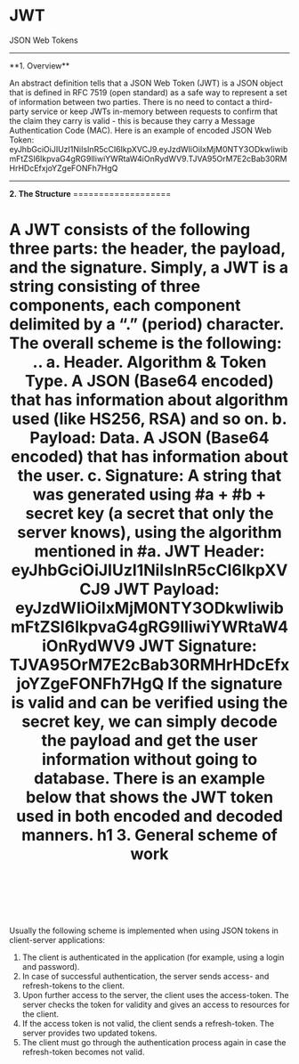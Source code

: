 # JWT
JSON Web Tokens
<hr>
**1.	Overview**

An abstract definition tells that a JSON Web Token (JWT) is a JSON object that is defined in RFC 7519 (open standard) as a safe way to represent a set of information between two parties.
There is no need to contact a third-party service or keep JWTs in-memory between requests to confirm that the claim they carry is valid - this is because they carry a Message Authentication Code (MAC).
Here is an example of encoded JSON Web Token:
eyJhbGciOiJIUzI1NiIsInR5cCI6IkpXVCJ9.eyJzdWIiOiIxMjM0NTY3ODkwIiwibmFtZSI6IkpvaG4gRG9lIiwiYWRtaW4iOnRydWV9.TJVA95OrM7E2cBab30RMHrHDcEfxjoYZgeFONFh7HgQ
<hr>
<b>2.	The Structure</b>
===================

A JWT consists of the following three parts: the header, the payload, and the signature.
Simply, a JWT is a string consisting of three components, each component delimited by a “.” (period) character.
The overall scheme is the following: <header>.<payload>.<signature>
a.	Header. Algorithm & Token Type. A JSON (Base64 encoded) that has information about algorithm used (like HS256, RSA) and so on.
b.	Payload: Data. A JSON (Base64 encoded) that has information about the user.
c.	Signature: A string that was generated using #a + #b + secret key (a secret that only the server knows), using the algorithm mentioned in #a.
JWT Header:
eyJhbGciOiJIUzI1NiIsInR5cCI6IkpXVCJ9
JWT Payload: eyJzdWIiOiIxMjM0NTY3ODkwIiwibmFtZSI6IkpvaG4gRG9lIiwiYWRtaW4iOnRydWV9
JWT Signature:
TJVA95OrM7E2cBab30RMHrHDcEfxjoYZgeFONFh7HgQ
If the signature is valid and can be verified using the secret key, we can simply decode the payload and get the user information without going to database.
There is an example below that shows the JWT token used in both encoded and decoded manners.
h1 3.	General scheme of work
============================
Usually the following scheme is implemented when using JSON tokens in client-server applications:
1.	The client is authenticated in the application (for example, using a login and password).
2.	In case of successful authentication, the server sends access- and refresh-tokens to the client.
3.	Upon further access to the server, the client uses the access-token. The server checks the token for validity and gives an access to resources for the client.
4.	If the access token is not valid, the client sends a refresh-token. The server provides two updated tokens.
5.	The client must go through the authentication process again in case the refresh-token becomes not valid.
